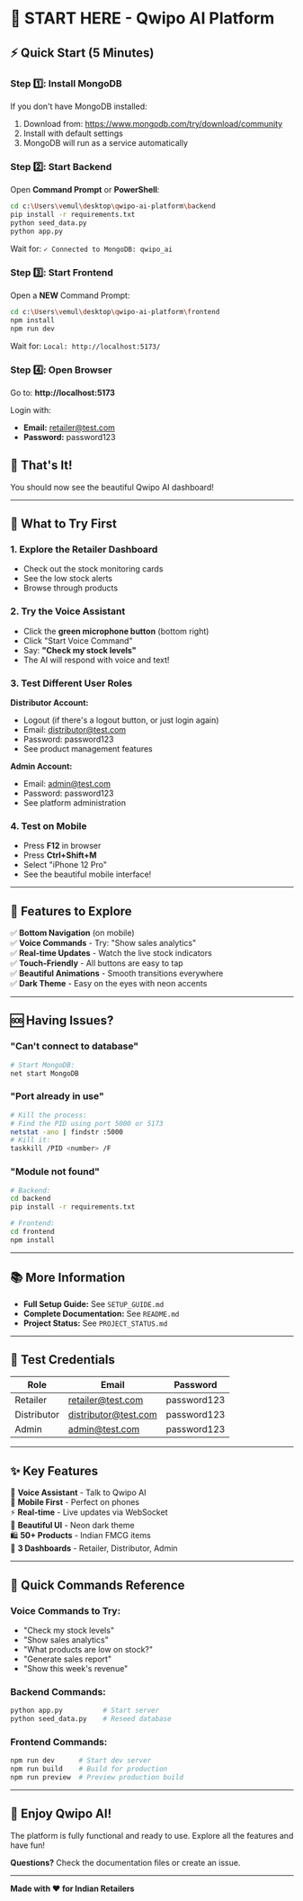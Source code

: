 # 🚀 START HERE - Qwipo AI Platform

## ⚡ Quick Start (5 Minutes)

### Step 1️⃣: Install MongoDB
If you don't have MongoDB installed:
1. Download from: https://www.mongodb.com/try/download/community
2. Install with default settings
3. MongoDB will run as a service automatically

### Step 2️⃣: Start Backend

Open **Command Prompt** or **PowerShell**:

```bash
cd c:\Users\vemul\desktop\qwipo-ai-platform\backend
pip install -r requirements.txt
python seed_data.py
python app.py
```

Wait for: `✓ Connected to MongoDB: qwipo_ai`

### Step 3️⃣: Start Frontend

Open a **NEW** Command Prompt:

```bash
cd c:\Users\vemul\desktop\qwipo-ai-platform\frontend
npm install
npm run dev
```

Wait for: `Local: http://localhost:5173/`

### Step 4️⃣: Open Browser

Go to: **http://localhost:5173**

Login with:
- **Email:** retailer@test.com
- **Password:** password123

## 🎉 That's It!

You should now see the beautiful Qwipo AI dashboard!

---

## 🎯 What to Try First

### 1. Explore the Retailer Dashboard
- Check out the stock monitoring cards
- See the low stock alerts
- Browse through products

### 2. Try the Voice Assistant
- Click the **green microphone button** (bottom right)
- Click "Start Voice Command"
- Say: **"Check my stock levels"**
- The AI will respond with voice and text!

### 3. Test Different User Roles

**Distributor Account:**
- Logout (if there's a logout button, or just login again)
- Email: distributor@test.com
- Password: password123
- See product management features

**Admin Account:**
- Email: admin@test.com
- Password: password123
- See platform administration

### 4. Test on Mobile
- Press **F12** in browser
- Press **Ctrl+Shift+M** 
- Select "iPhone 12 Pro"
- See the beautiful mobile interface!

---

## 📱 Features to Explore

✅ **Bottom Navigation** (on mobile)  
✅ **Voice Commands** - Try: "Show sales analytics"  
✅ **Real-time Updates** - Watch the live stock indicators  
✅ **Touch-Friendly** - All buttons are easy to tap  
✅ **Beautiful Animations** - Smooth transitions everywhere  
✅ **Dark Theme** - Easy on the eyes with neon accents  

---

## 🆘 Having Issues?

### "Can't connect to database"
```bash
# Start MongoDB:
net start MongoDB
```

### "Port already in use"
```bash
# Kill the process:
# Find the PID using port 5000 or 5173
netstat -ano | findstr :5000
# Kill it:
taskkill /PID <number> /F
```

### "Module not found"
```bash
# Backend:
cd backend
pip install -r requirements.txt

# Frontend:
cd frontend
npm install
```

---

## 📚 More Information

- **Full Setup Guide:** See `SETUP_GUIDE.md`
- **Complete Documentation:** See `README.md`
- **Project Status:** See `PROJECT_STATUS.md`

---

## 🎯 Test Credentials

| Role        | Email                    | Password    |
|-------------|--------------------------|-------------|
| Retailer    | retailer@test.com       | password123 |
| Distributor | distributor@test.com    | password123 |
| Admin       | admin@test.com          | password123 |

---

## ✨ Key Features

🎤 **Voice Assistant** - Talk to Qwipo AI  
📱 **Mobile First** - Perfect on phones  
⚡ **Real-time** - Live updates via WebSocket  
🌟 **Beautiful UI** - Neon dark theme  
🛍️ **50+ Products** - Indian FMCG items  
👥 **3 Dashboards** - Retailer, Distributor, Admin  

---

## 🚀 Quick Commands Reference

### Voice Commands to Try:
- "Check my stock levels"
- "Show sales analytics"
- "What products are low on stock?"
- "Generate sales report"
- "Show this week's revenue"

### Backend Commands:
```bash
python app.py          # Start server
python seed_data.py    # Reseed database
```

### Frontend Commands:
```bash
npm run dev      # Start dev server
npm run build    # Build for production
npm run preview  # Preview production build
```

---

## 🎉 Enjoy Qwipo AI!

The platform is fully functional and ready to use. Explore all the features and have fun!

**Questions?** Check the documentation files or create an issue.

---

**Made with ❤️ for Indian Retailers**

